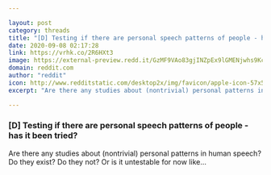 ```yaml
---

layout: post
category: threads
title: "[D] Testing if there are personal speech patterns of people - has it been tried?"
date: 2020-09-08 02:17:28
link: https://vrhk.co/2R6HXt3
image: https://external-preview.redd.it/GzMF9VAo83gjINZpEx9lGMENjwhs9KcxYtYnINzTSiE.jpg?width=1200&height=628.272251309&auto=webp&crop=1200:628.272251309,smart&s=515fc495be235b604ede9574b5c5e70266ea3dba
domain: reddit.com
author: "reddit"
icon: http://www.redditstatic.com/desktop2x/img/favicon/apple-icon-57x57.png
excerpt: "Are there any studies about (nontrivial) personal patterns in human speech? Do they exist? Do they not? Or is it untestable for now like..."

---
```


### [D] Testing if there are personal speech patterns of people - has it been tried?

Are there any studies about (nontrivial) personal patterns in human speech? Do they exist? Do they not? Or is it untestable for now like...